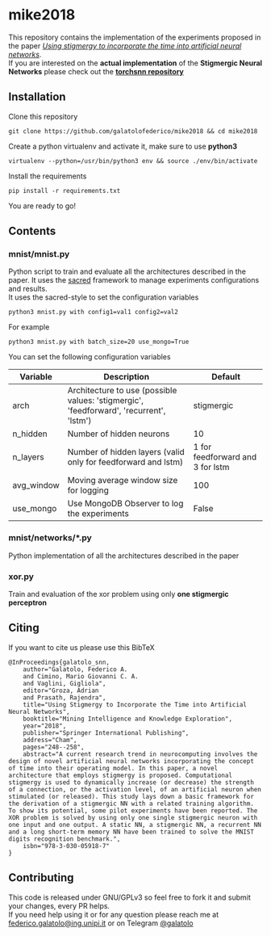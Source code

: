 # mike2018

This repository contains the implementation of the experiments proposed in the paper [*Using stigmergy to incorporate the time into artificial neural networks*](http://www.iet.unipi.it/m.cimino/publications/cimino_pub62.pdf).  
If you are interested on the **actual implementation** of the **Stigmergic Neural Networks** please check out the  [**torchsnn repository**](https://github.com/galatolofederico/torchsnn)


## Installation

Clone this repository
```
git clone https://github.com/galatolofederico/mike2018 && cd mike2018
```
Create a python virtualenv and activate it, make sure to use **python3**
```
virtualenv --python=/usr/bin/python3 env && source ./env/bin/activate
```
Install the requirements
```
pip install -r requirements.txt
```
You are ready to go!


## Contents

### mnist/mnist.py

Python script to train and evaluate all the architectures described in the paper. It uses the [sacred](https://github.com/IDSIA/sacred/tree/master/sacred) framework to manage experiments configurations and results.  
It uses the sacred-style to set the configuration variables
```
python3 mnist.py with config1=val1 config2=val2
```
For example
```
python3 mnist.py with batch_size=20 use_mongo=True
```

You can set the following configuration variables

|Variable|Description|Default|
|---|---|---|
|arch|Architecture to use (possible values: 'stigmergic', 'feedforward', 'recurrent', 'lstm')|stigmergic|
|n_hidden|Number of hidden neurons|10|
|n_layers|Number of hidden layers (valid only for feedforward and lstm)|1 for feedforward and 3 for lstm|
|avg_window|Moving average window size for logging|100|
|use_mongo|Use MongoDB Observer to log the experiments|False|


### mnist/networks/*.py

Python implementation of all the architectures described in the paper

### xor.py

Train and evaluation of the xor problem using only **one stigmergic perceptron**

## Citing

If you want to cite us please use this BibTeX

```
@InProceedings{galatolo_snn,
    author="Galatolo, Federico A.
    and Cimino, Mario Giovanni C. A.
    and Vaglini, Gigliola",
    editor="Groza, Adrian
    and Prasath, Rajendra",
    title="Using Stigmergy to Incorporate the Time into Artificial Neural Networks",
    booktitle="Mining Intelligence and Knowledge Exploration",
    year="2018",
    publisher="Springer International Publishing",
    address="Cham",
    pages="248--258",
    abstract="A current research trend in neurocomputing involves the design of novel artificial neural networks incorporating the concept of time into their operating model. In this paper, a novel architecture that employs stigmergy is proposed. Computational stigmergy is used to dynamically increase (or decrease) the strength of a connection, or the activation level, of an artificial neuron when stimulated (or released). This study lays down a basic framework for the derivation of a stigmergic NN with a related training algorithm. To show its potential, some pilot experiments have been reported. The XOR problem is solved by using only one single stigmergic neuron with one input and one output. A static NN, a stigmergic NN, a recurrent NN and a long short-term memory NN have been trained to solve the MNIST digits recognition benchmark.",
    isbn="978-3-030-05918-7"
}
```

## Contributing

This code is released under GNU/GPLv3 so feel free to fork it and submit your changes, every PR helps.  
If you need help using it or for any question please reach me at [federico.galatolo@ing.unipi.it](mailto:federico.galatolo@ing.unipi.it) or on Telegram  [@galatolo](https://t.me/galatolo)